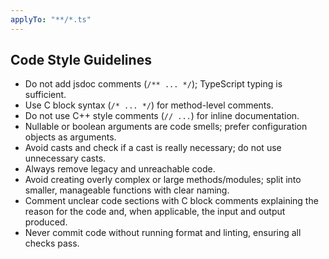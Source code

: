 ```yaml
---
applyTo: "**/*.ts"
---
```


## Code Style Guidelines

- Do not add jsdoc comments (`/** ... */`); TypeScript typing is sufficient.
- Use C block syntax (`/* ... */`) for method-level comments.
- Do not use C++ style comments (`// ...`) for inline documentation.
- Nullable or boolean arguments are code smells; prefer configuration objects as arguments.
- Avoid casts and check if a cast is really necessary; do not use unnecessary casts.
- Always remove legacy and unreachable code.
- Avoid creating overly complex or large methods/modules; split into smaller, manageable functions with clear naming.
- Comment unclear code sections with C block comments explaining the reason for the code and, when applicable, the input and output produced.
- Never commit code without running format and linting, ensuring all checks pass.
